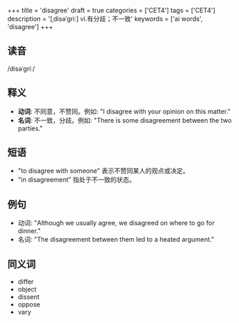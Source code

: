 +++
title = 'disagree'
draft = true
categories = ['CET4']
tags = ['CET4']
description = '[ˌdisəˈgriː] vi.有分歧；不一致'
keywords = ['ai words', 'disagree']
+++

## 读音
/disəˈɡriː/

## 释义
- **动词**: 不同意，不赞同。例如: "I disagree with your opinion on this matter."
- **名词**: 不一致，分歧。例如: "There is some disagreement between the two parties."

## 短语
- "to disagree with someone" 表示不赞同某人的观点或决定。
- "in disagreement" 指处于不一致的状态。

## 例句
- 动词: "Although we usually agree, we disagreed on where to go for dinner."
- 名词: "The disagreement between them led to a heated argument."

## 同义词
- differ
- object
- dissent
- oppose
- vary
